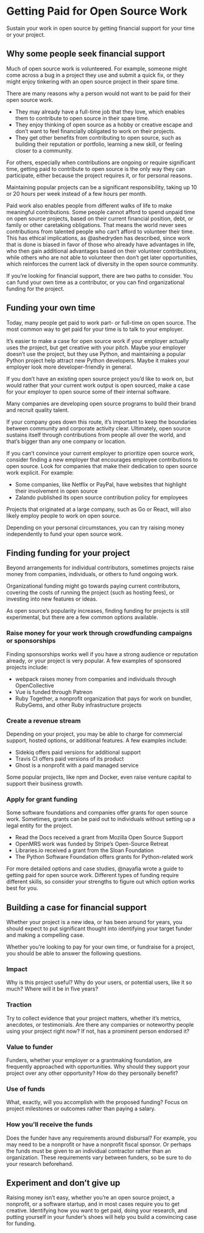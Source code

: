 # Getting Paid for Open Source Work
Sustain your work in open source by getting financial support for your time or your project.

## Why some people seek financial support
Much of open source work is volunteered. For example, someone might come across a bug in a project they use and submit a quick fix, or they might enjoy tinkering with an open source project in their spare time.

There are many reasons why a person would not want to be paid for their open source work.

- They may already have a full-time job that they love, which enables them to contribute to open source in their spare time.
- They enjoy thinking of open source as a hobby or creative escape and don’t want to feel financially obligated to work on their projects.
- They get other benefits from contributing to open source, such as building their reputation or portfolio, learning a new skill, or feeling closer to a community.

For others, especially when contributions are ongoing or require significant time, getting paid to contribute to open source is the only way they can participate, either because the project requires it, or for personal reasons.

Maintaining popular projects can be a significant responsibility, taking up 10 or 20 hours per week instead of a few hours per month.

Paid work also enables people from different walks of life to make meaningful contributions. Some people cannot afford to spend unpaid time on open source projects, based on their current financial position, debt, or family or other caretaking obligations. That means the world never sees contributions from talented people who can’t afford to volunteer their time. This has ethical implications, as @ashedryden has described, since work that is done is biased in favor of those who already have advantages in life, who then gain additional advantages based on their volunteer contributions, while others who are not able to volunteer then don’t get later opportunities, which reinforces the current lack of diversity in the open source community.

If you’re looking for financial support, there are two paths to consider. You can fund your own time as a contributor, or you can find organizational funding for the project.

## Funding your own time
Today, many people get paid to work part- or full-time on open source. The most common way to get paid for your time is to talk to your employer.

It’s easier to make a case for open source work if your employer actually uses the project, but get creative with your pitch. Maybe your employer doesn’t use the project, but they use Python, and maintaining a popular Python project help attract new Python developers. Maybe it makes your employer look more developer-friendly in general.

If you don’t have an existing open source project you’d like to work on, but would rather that your current work output is open sourced, make a case for your employer to open source some of their internal software.

Many companies are developing open source programs to build their brand and recruit quality talent.

If your company goes down this route, it’s important to keep the boundaries between community and corporate activity clear. Ultimately, open source sustains itself through contributions from people all over the world, and that’s bigger than any one company or location.

If you can’t convince your current employer to prioritize open source work, consider finding a new employer that encourages employee contributions to open source. Look for companies that make their dedication to open source work explicit. For example:

- Some companies, like Netflix or PayPal, have websites that highlight their involvement in open source
- Zalando published its open source contribution policy for employees

Projects that originated at a large company, such as Go or React, will also likely employ people to work on open source.

Depending on your personal circumstances, you can try raising money independently to fund your open source work.

## Finding funding for your project
Beyond arrangements for individual contributors, sometimes projects raise money from companies, individuals, or others to fund ongoing work.

Organizational funding might go towards paying current contributors, covering the costs of running the project (such as hosting fees), or investing into new features or ideas.

As open source’s popularity increases, finding funding for projects is still experimental, but there are a few common options available.

### Raise money for your work through crowdfunding campaigns or sponsorships
Finding sponsorships works well if you have a strong audience or reputation already, or your project is very popular. A few examples of sponsored projects include:

- webpack raises money from companies and individuals through OpenCollective
- Vue is funded through Patreon
- Ruby Together, a nonprofit organization that pays for work on bundler, RubyGems, and other Ruby infrastructure projects

### Create a revenue stream
Depending on your project, you may be able to charge for commercial support, hosted options, or additional features. A few examples include:

- Sidekiq offers paid versions for additional support
- Travis CI offers paid versions of its product
- Ghost is a nonprofit with a paid managed service

Some popular projects, like npm and Docker, even raise venture capital to support their business growth.

### Apply for grant funding
Some software foundations and companies offer grants for open source work. Sometimes, grants can be paid out to individuals without setting up a legal entity for the project.

- Read the Docs received a grant from Mozilla Open Source Support
- OpenMRS work was funded by Stripe’s Open-Source Retreat
- Libraries.io received a grant from the Sloan Foundation
- The Python Software Foundation offers grants for Python-related work

For more detailed options and case studies, @nayafia wrote a guide to getting paid for open source work. Different types of funding require different skills, so consider your strengths to figure out which option works best for you.

## Building a case for financial support
Whether your project is a new idea, or has been around for years, you should expect to put significant thought into identifying your target funder and making a compelling case.

Whether you’re looking to pay for your own time, or fundraise for a project, you should be able to answer the following questions.

### Impact
Why is this project useful? Why do your users, or potential users, like it so much? Where will it be in five years?

### Traction
Try to collect evidence that your project matters, whether it’s metrics, anecdotes, or testimonials. Are there any companies or noteworthy people using your project right now? If not, has a prominent person endorsed it?

### Value to funder
Funders, whether your employer or a grantmaking foundation, are frequently approached with opportunities. Why should they support your project over any other opportunity? How do they personally benefit?

### Use of funds
What, exactly, will you accomplish with the proposed funding? Focus on project milestones or outcomes rather than paying a salary.

### How you’ll receive the funds
Does the funder have any requirements around disbursal? For example, you may need to be a nonprofit or have a nonprofit fiscal sponsor. Or perhaps the funds must be given to an individual contractor rather than an organization. These requirements vary between funders, so be sure to do your research beforehand.

## Experiment and don’t give up
Raising money isn’t easy, whether you’re an open source project, a nonprofit, or a software startup, and in most cases require you to get creative. Identifying how you want to get paid, doing your research, and putting yourself in your funder’s shoes will help you build a convincing case for funding.

